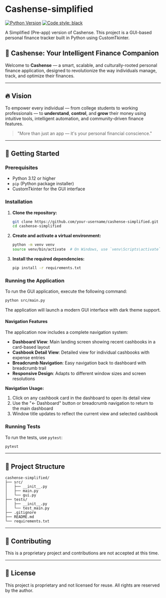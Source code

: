 # Cashense-simplified

[![Python Version](https://img.shields.io/badge/python-3.12-blue.svg)](https://www.python.org/)
[![Code style: black](https://img.shields.io/badge/code%20style-black-000000.svg)](https://github.com/psf/black)

A Simplified (Pre-app) version of Cashense. This project is a GUI-based personal finance tracker built in Python using CustomTkinter.

## 📱 Cashense: Your Intelligent Finance Companion

Welcome to **Cashense** — a smart, scalable, and culturally-rooted personal finance application, designed to revolutionize the way individuals manage, track, and optimize their finances.

---

## 🔥 Vision

To empower every individual — from college students to working professionals — to **understand**, **control**, and **grow** their money using intuitive tools, intelligent automation, and community-driven finance features.

> "More than just an app — it's your personal financial conscience."

---

## 🚀 Getting Started

### Prerequisites

*   Python 3.12 or higher
*   `pip` (Python package installer)
*   CustomTkinter for the GUI interface

### Installation

1.  **Clone the repository:**
    ```bash
    git clone https://github.com/your-username/cashense-simplified.git
    cd cashense-simplified
    ```

2.  **Create and activate a virtual environment:**
    ```bash
    python -m venv venv
    source venv/bin/activate  # On Windows, use `venv\Scripts\activate`
    ```

3.  **Install the required dependencies:**
    ```bash
    pip install -r requirements.txt
    ```

### Running the Application

To run the GUI application, execute the following command:

```bash
python src/main.py
```

The application will launch a modern GUI interface with dark theme support.

#### Navigation Features

The application now includes a complete navigation system:

- **Dashboard View**: Main landing screen showing recent cashbooks in a card-based layout
- **Cashbook Detail View**: Detailed view for individual cashbooks with expense entries
- **Breadcrumb Navigation**: Easy navigation back to dashboard with breadcrumb trail
- **Responsive Design**: Adapts to different window sizes and screen resolutions

**Navigation Usage:**
1. Click on any cashbook card in the dashboard to open its detail view
2. Use the "← Dashboard" button or breadcrumb navigation to return to the main dashboard
3. Window title updates to reflect the current view and selected cashbook

### Running Tests

To run the tests, use `pytest`:

```bash
pytest
```

---

## 📂 Project Structure

```
cashense-simplified/
├── src/
│   ├── __init__.py
│   ├── main.py
│   └── gui.py
├── tests/
│   ├── __init__.py
│   └── test_main.py
├── .gitignore
├── README.md
└── requirements.txt
```

---

## 🤝 Contributing

This is a proprietary project and contributions are not accepted at this time.

---

## 📝 License

This project is proprietary and not licensed for reuse. All rights are reserved by the author.
